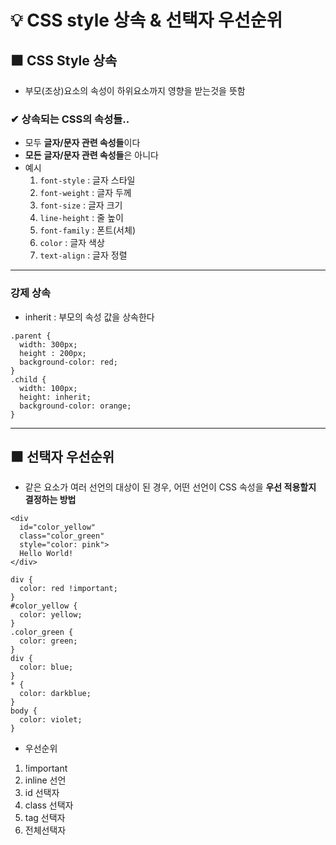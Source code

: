 # 💡 CSS style 상속 & 선택자 우선순위

## ⬛ CSS Style 상속
- 부모(조상)요소의 속성이 하위요소까지 영향을 받는것을 뜻함

### ✔ 상속되는 CSS의 속성들..
- 모두 **글자/문자 관련 속성들**이다
- **모든** **글자/문자 관련 속성들**은 아니다
- 예시
  1. `font-style` : 글자 스타일
  2. `font-weight` : 글자 두께
  3. `font-size` : 글자 크기
  4. `line-height` : 줄 높이
  5. `font-family` : 폰트(서체)
  6. `color` : 글자 색상
  7. `text-align` : 글자 정렬

---

### 강제 상속
- inherit : 부모의 속성 값을 상속한다

```
.parent {
  width: 300px;
  height : 200px;
  background-color: red;
}
.child {
  width: 100px;
  height: inherit;
  background-color: orange;
}
```

---

## ⬛ 선택자 우선순위
- 같은 요소가 여러 선언의 대상이 된 경우, 어떤 선언이 CSS 속성을 **우선 적용할지 결정하는 방법**

```
<div 
  id="color_yellow" 
  class="color_green" 
  style="color: pink">
  Hello World!
</div>
```

```
div {
  color: red !important;
}
#color_yellow {
  color: yellow;
}
.color_green {
  color: green;
}
div {
  color: blue;
}
* {
  color: darkblue;
}
body {
  color: violet;
}
```

- 우선순위
1. !important
2. inline 선언
3. id 선택자
4. class 선택자
5. tag 선택자
6. 전체선택자
